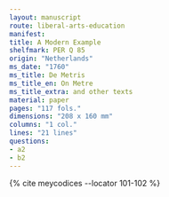 ```yaml
---
layout: manuscript
route: liberal-arts-education
manifest: 
title: A Modern Example
shelfmark: PER Q 85
origin: "Netherlands"
ms_date: "1760"
ms_title: De Metris
ms_title_en: On Metre
ms_title_extra: and other texts
material: paper
pages: "117 fols."
dimensions: "208 x 160 mm"
columns: "1 col."
lines: "21 lines"
questions:
- a2
- b2
---
```


{% cite meycodices --locator 101-102 %}